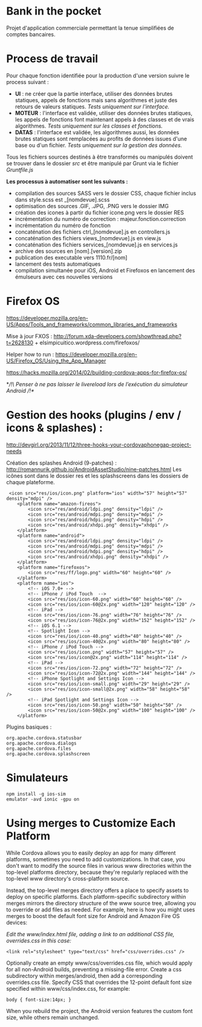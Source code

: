 Bank in the pocket
=====================

Projet d'application commerciale permettant la tenue simplifiées de comptes bancaires.

# Process de travail
Pour chaque fonction identifiée pour la production d'une version suivre le process suivant :
- **UI** : ne créer que la partie interface, utiliser des données brutes statiques, appels de fonctions mais sans algorithmes et juste des retours de valeurs statiques. *Tests uniquement sur l'interface.*
- **MOTEUR** : l'interface est validée, utiliser des données brutes statiques, les appels de fonctions font maintenant appels à des classes et de vrais algorithmes. *Tests uniquement sur les classes et fonctions.*
- **DATAS** : l'interface est validée, les algorithmes aussi, les données brutes statiques sont remplacées au profits de données issues d'une base ou d'un fichier. *Tests uniquement sur la gestion des données.*

Tous les fichiers sources destinés à être transformés ou manipulés doivent se trouver dans le dossier _src_ et être manipulé par Grunt via le fichier *Gruntfile.js*

**Les processus à automatiser sont les suivants :**
- compilation des sources SASS vers le dossier CSS, chaque fichier inclus dans style.scss est _[nomdevue].scss
- optimisation des sources .GIF, .JPG, .PNG vers le dossier IMG
- création des icones à partir du fichier icone.png vers le dossier RES
- incrémentation du numéro de correction : majeur.fonction.correction
- incrémentation du numéro de fonction
- concaténation des fichiers ctrl_[nomdevue].js en controllers.js
- concaténation des fichiers views_[nomdevue].js en view.js
- concaténation des fichiers services_[nomdevue].js en services.js
- archive des sources en [nom].[version].zip
- publication des executable vers 1110.fr/[nom]
- lancement des tests automatiques
- compilation simultanée pour iOS, Android et Firefoxos en lancement des émulseurs avec ces nouvelles versions

# Firefox OS
https://developer.mozilla.org/en-US/Apps/Tools_and_frameworks/common_libraries_and_frameworks

Mise à jour FXOS : http://forum.xda-developers.com/showthread.php?t=2628130 + elsimpicuitico.wordpress.com/firefoxos/

Helper how to run : https://developer.mozilla.org/en-US/Firefox_OS/Using_the_App_Manager

https://hacks.mozilla.org/2014/02/building-cordova-apps-for-firefox-os/

**/!\ Penser à ne pas laisser le livereload lors de l’exécution du simulateur Android /!\**

# Gestion des hooks (plugins / env / icons & splashes) :
http://devgirl.org/2013/11/12/three-hooks-your-cordovaphonegap-project-needs

Création des splashes Android (9-patches) : http://romannurik.github.io/AndroidAssetStudio/nine-patches.html
Les icônes sont dans le dossier res et les splashscreens dans les dossiers de chaque plateforme.

```
 <icon src="res/ios/icon.png" platform="ios" width="57" height="57" density="mdpi" />
    <platform name="amazon-fireos">
        <icon src="res/android/ldpi.png" density="ldpi" />
        <icon src="res/android/mdpi.png" density="mdpi" />
        <icon src="res/android/hdpi.png" density="hdpi" />
        <icon src="res/android/xhdpi.png" density="xhdpi" />
    </platform>
    <platform name="android">
        <icon src="res/android/ldpi.png" density="ldpi" />
        <icon src="res/android/mdpi.png" density="mdpi" />
        <icon src="res/android/hdpi.png" density="hdpi" />
        <icon src="res/android/xhdpi.png" density="xhdpi" />
    </platform>
    <platform name="firefoxos">
        <icon src="res/ff/logo.png" width="60" height="60" />
    </platform>
    <platform name="ios">
        <!-- iOS 7.0+ -->
        <!-- iPhone / iPod Touch  -->
        <icon src="res/ios/icon-60.png" width="60" height="60" />
        <icon src="res/ios/icon-60@2x.png" width="120" height="120" />
        <!-- iPad -->
        <icon src="res/ios/icon-76.png" width="76" height="76" />
        <icon src="res/ios/icon-76@2x.png" width="152" height="152" />
        <!-- iOS 6.1 -->
        <!-- Spotlight Icon -->
        <icon src="res/ios/icon-40.png" width="40" height="40" />
        <icon src="res/ios/icon-40@2x.png" width="80" height="80" />
        <!-- iPhone / iPod Touch -->
        <icon src="res/ios/icon.png" width="57" height="57" />
        <icon src="res/ios/icon@2x.png" width="114" height="114" />
        <!-- iPad -->
        <icon src="res/ios/icon-72.png" width="72" height="72" />
        <icon src="res/ios/icon-72@2x.png" width="144" height="144" />
        <!-- iPhone Spotlight and Settings Icon -->
        <icon src="res/ios/icon-small.png" width="29" height="29" />
        <icon src="res/ios/icon-small@2x.png" width="58" height="58" />
        <!-- iPad Spotlight and Settings Icon -->
        <icon src="res/ios/icon-50.png" width="50" height="50" />
        <icon src="res/ios/icon-50@2x.png" width="100" height="100" />
    </platform>
```

Plugins basiques :

```
org.apache.cordova.statusbar
org.apache.cordova.dialogs
org.apache.cordova.files
org.apache.cordova.splashscreen
```

# Simulateurs
```
npm install -g ios-sim
emulator -avd ionic -gpu on
```

# Using merges to Customize Each Platform
While Cordova allows you to easily deploy an app for many different platforms, sometimes you need to add customizations. In that case, you don't want to modify the source files in various www directories within the top-level platforms directory, because they're regularly replaced with the top-level www directory's cross-platform source.

Instead, the top-level merges directory offers a place to specify assets to deploy on specific platforms. Each platform-specific subdirectory within merges mirrors the directory structure of the www source tree, allowing you to override or add files as needed. For example, here is how you might uses merges to boost the default font size for Android and Amazon Fire OS devices:

*Edit the www/index.html file, adding a link to an additional CSS file, overrides.css in this case:*

```
<link rel="stylesheet" type="text/css" href="css/overrides.css" />
```
Optionally create an empty www/css/overrides.css file, which would apply for all non-Android builds, preventing a missing-file error.
Create a css subdirectory within merges/android, then add a corresponding overrides.css file. Specify CSS that overrides the 12-point default font size specified within www/css/index.css, for example:

```
body { font-size:14px; }
```
When you rebuild the project, the Android version features the custom font size, while others remain unchanged.
